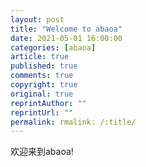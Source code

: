 ```yaml
---
layout: post
title: "Welcome to abaoa"
date: 2021-05-01 16:00:00
categories: [abaoa]
article: true
published: true
comments: true
copyright: true
original: true
reprintAuthor: ""
reprintUrl: ""
permalink: rmalink: /:title/
---
```


欢迎来到abaoa!
